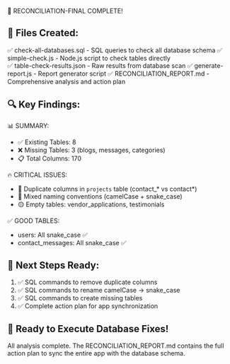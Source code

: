 🎉 RECONCILIATION-FINAL COMPLETE!

## 📁 Files Created:

✅ check-all-databases.sql      - SQL queries to check all database schema
✅ simple-check.js             - Node.js script to check tables directly  
✅ table-check-results.json    - Raw results from database scan
✅ generate-report.js          - Report generator script
✅ RECONCILIATION_REPORT.md    - Comprehensive analysis and action plan

## 🔍 Key Findings:

📊 SUMMARY:
- ✅ Existing Tables: 8
- ❌ Missing Tables: 3 (blogs, messages, categories)  
- 📋 Total Columns: 170

🔥 CRITICAL ISSUES:
- 🔴 Duplicate columns in `projects` table (contact_* vs contact*)
- 🔴 Mixed naming conventions (camelCase + snake_case)
- 🟡 Empty tables: vendor_applications, testimonials

✅ GOOD TABLES:
- users: All snake_case ✅
- contact_messages: All snake_case ✅

## 🎯 Next Steps Ready:

1. ✅ SQL commands to remove duplicate columns
2. ✅ SQL commands to rename camelCase → snake_case  
3. ✅ SQL commands to create missing tables
4. ✅ Complete action plan for app synchronization

## 🚀 Ready to Execute Database Fixes!

All analysis complete. The RECONCILIATION_REPORT.md contains the full 
action plan to sync the entire app with the database schema.
